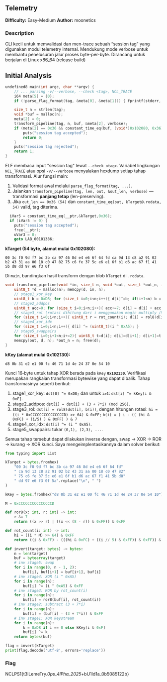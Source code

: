 ## Telemetry

**Difficulty:** Easy-Medium
**Author:** moonetics

### Description

CLI kecil untuk memvalidasi dan men-trace sebuah “session tag” yang digunakan modul telemetry internal. Mendukung mode verbose untuk membantu penelusuran jalur proses byte-per-byte. Dirancang untuk berjalan di Linux x86_64 (release build)

## Initial Analysis

```c
undefined8 main(int argc, char **argv) {
    // ... parsing -v/--verbose, --check <tag>, NCL_TRACE
    i64 meta[5] = {0};
    if (!parse_flag_format(tag, &meta[0], &meta[1])) { fprintf(stderr, "invalid format\n"); return 1; }

    size_t n = strlen(tag);
    void *buf = malloc(n);
    meta[2] = 0;
    transform_pipeline(tag, n, buf, &meta[2], verbose);
    if (meta[2] == 0x36 && constant_time_eq(buf, (void*)0x102080, 0x36)) {
        puts("session tag accepted");
        return 0;
    }
    puts("session tag rejected");
    return 1;
}
```

ELF membaca input "session tag" lewat `--check <tag>`. Variabel lingkungan `NCL_TRACE` atau opsi `-v/--verbose` menyalakan hexdump setiap tahap transformasi. Alur fungsi main:

1. Validasi format awal melalui `parse_flag_format(tag, ...)`.
2. Jalankan `transform_pipeline(tag, len, out, &out_len, verbose)` — transformasi **panjang tetap** (len-preserving).
3. Jika `out_len == 0x36 (54)` dan `constant_time_eq(out, kTarget@.rodata, 54)` valid, tag diterima.

```c
  iVar5 = constant_time_eq(__ptr,&kTarget,0x36);
  if (iVar5 != 0) {
    puts("session tag accepted");
    free(__ptr);
    uVar3 = 0;
    goto LAB_00101386;
```

**kTarget (54 byte, alamat mulai 0x102080):**

```
00 3c f0 9d f7 bc 3b ca 97 46 8d e4 e6 6f 64 fd ca 9d 13 c8 a2 91 02 b2 43 31 aa 00 18 c0 47 82 75 c6 fe 37 5c e6 e1 6f b1 d6 ac 67 f1 41 5b d8 dd 97 e6 f3 0f
```

Di `main`, bandingkan hasil transform dengan blob `kTarget` di `.rodata`.

```c
void transform_pipeline(void *in, size_t n, void *out, size_t *out_n, int verbose) {
    uint8_t *d = malloc(n); memcpy(d, in, n);
    // stage1_xor_key
    uint8_t b = 0xD8; for (size_t i=0;i<n;i++){ d[i]^=b; if(i+1<n) b = kKey[(i+1)&0xF]; }
    // stage2_addpos
    uint8_t acc=0; for (size_t i=0;i<n;i++){ acc+=7; d[i] = d[i] + acc + 3; }
    // stage3_rol (rotasi dihitung dari i menggunakan magic multiply /5)
    for (size_t i=0;i<n;i++){ uint8_t r = rot_count(i); d[i] = rol8(d[i], r); }
    // stage4_xor_idx
    for (size_t i=0;i<n;i++){ d[i] ^= (uint8_t)(i ^ 0xA5); }
    // stage5_swappairs
    for (size_t i=0;i+1<n;i+=2){ uint8_t t=d[i]; d[i]=d[i+1]; d[i+1]=t; }
    memcpy(out, d, n); *out_n = n; free(d);
}
```

**kKey (alamat mulai 0x102130):**

```
d8 0b 31 e2 e1 00 fc 46 71 1d 4e 24 37 0e 54 10
```

Kunci 16‑byte untuk tahap XOR berada pada `kKey` **`0x102130`**. Verifikasi merupakan rangkaian transformasi bytewise yang dapat dibalik. Tahap transformasinya seperti berikut:

1. stage1_xor_key: `dst[0] ^= 0xD8;` dan untuk `i≥1`: `dst[i] ^= kKey[i & 0xF]`.
2. stage2_addpos: `dst[i] = dst[i] + (3 + 7*i) (mod 256)`.
3. stage3_rol: `dst[i] = rol8(dst[i], b(i))`, dengan hitungan rotasi:
   `hi = ((i * 0xCCCCCCCCCCCCCCCD) >> 64) & 0xFF;`
   `b(i) = ( i - (( (hi & 0xFC) + (i/5) ) & 0xFF) ) & 7`
4. stage4_xor_idx: `dst[i] ^= (i ^ 0xA5)`.
5. stage5_swappairs: tukar `(0,1), (2,3), ...`.

Semua tahap tersebut dapat dilakukan inverse dengan, swap -> XOR -> ROR -> kurang -> XOR kunci. Saya mengeimplentasikannya dalam solver berikut:

```python
from typing import List

kTarget = bytes.fromhex(
    "00 3c f0 9d f7 bc 3b ca 97 46 8d e4 e6 6f 64 fd"
    " ca 9d 13 c8 a2 91 02 b2 43 31 aa 00 18 c0 47 82"
    " 75 c6 fe 37 5c e6 e1 6f b1 d6 ac 67 f1 41 5b d8"
    " dd 97 e6 f3 0f 5a".replace("\n", " ")
)

kKey = bytes.fromhex("d8 0b 31 e2 e1 00 fc 46 71 1d 4e 24 37 0e 54 10")

M = 0xCCCCCCCCCCCCCCCD

def ror8(x: int, r: int) -> int:
    r &= 7
    return ((x >> r) | ((x << (8 - r)) & 0xFF)) & 0xFF

def rot_count(i: int) -> int:
    hi = ((i * M) >> 64) & 0xFF
    return ((i & 0xFF) - (((hi & 0xFC) + ((i // 5) & 0xFF)) & 0xFF)) & 7

def invert(target: bytes) -> bytes:
    n = len(target)
    buf = bytearray(target)
    # inv stage5: swap
    for i in range(0, n - 1, 2):
        buf[i], buf[i+1] = buf[i+1], buf[i]
    # inv stage4: XOR (i ^ 0xA5)
    for i in range(n):
        buf[i] ^= (i ^ 0xA5) & 0xFF
    # inv stage3: ROR by rot_count(i)
    for i in range(n):
        buf[i] = ror8(buf[i], rot_count(i))
    # inv stage2: subtract (3 + 7*i)
    for i in range(n):
        buf[i] = (buf[i] - (3 + 7*i)) & 0xFF
    # inv stage1: XOR keystream
    for i in range(n):
        k = 0xD8 if i == 0 else kKey[i & 0xF]
        buf[i] ^= k
    return bytes(buf)

flag = invert(kTarget)
print(flag.decode('utf-8', errors='replace'))
```

### Flag

NCLPS1{t3lLemeTry._0ps_4lPha_2025_+bU1ld1a_0b5085122b}